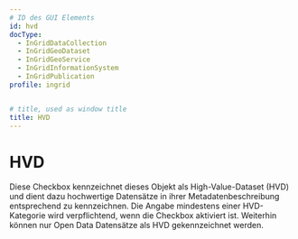 ```yaml
---
# ID des GUI Elements
id: hvd
docType:
  - InGridDataCollection
  - InGridGeoDataset
  - InGridGeoService
  - InGridInformationSystem
  - InGridPublication
profile: ingrid


# title, used as window title
title: HVD
---
```


# HVD

Diese Checkbox kennzeichnet dieses Objekt als High-Value-Dataset (HVD) und dient dazu hochwertige Datensätze in ihrer Metadatenbeschreibung entsprechend zu kennzeichnen. Die Angabe mindestens einer HVD-Kategorie wird verpflichtend, wenn die Checkbox aktiviert ist.
Weiterhin können nur Open Data Datensätze als HVD gekennzeichnet werden.

